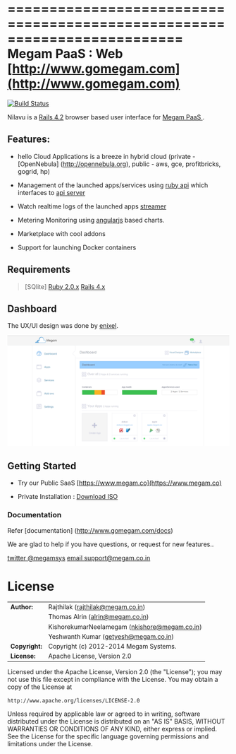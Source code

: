 =========================================================================
Megam PaaS : Web [http://www.gomegam.com](http://www.gomegam.com)
=========================================================================

[![Build Status](https://travis-ci.org/indykish/nilavu.png?branch=0.5)](https://travis-ci.org/megamsys/nilavu)

Nilavu is a [Rails 4.2](http://guides.rubyonrails.org/) browser based user interface for [Megam PaaS ](http://www.gomegam.com/docs).

## Features:

* hello Cloud Applications is a breeze in hybrid cloud (private - [OpenNebula] (http://opennebula.org), public - aws, gce, profitbricks, gogrid, hp) 

* Management of the launched apps/services  using [ruby api](https://github.com/megamsys/megam_api.git) which interfaces to
  [api server](https://github.com/megamsys/megam_gateway.git)

* Watch realtime logs of the launched apps [streamer](https://github.com/megamsys/tap.git)

* Metering Monitoring using [angularjs](http://angularjs.org) based charts.

* Marketplace with cool addons

* Support for launching Docker containers


## Requirements

> [SQlite]
> [Ruby 2.0.x](http://ruby-lang.org)
> [Rails 4.x](http://guides.rubyonrails.org/4_1_release_notes.html)


## Dashboard

The UX/UI design was done by [enixel](http://enixel.com).

![Our Awesome Dashboard](https://github.com/megamsys/nilavu/blob/0.5/public/nilavu_dash.png)



## Getting Started

* Try our Public SaaS  [https://www.megam.co](https://www.megam.co)

* Private Installation : [Download ISO](http://www.gomegam.com/cloudinabox)



### Documentation

Refer [documentation] (http://www.gomegam.com/docs)



We are glad to help if you have questions, or request for new features..

[twitter @megamsys](http://twitter.com/megamsys) [email support@megam.co.in](<support@megam.co.in>)



	
# License

|                      |                                          |
|:---------------------|:-----------------------------------------|
| **Author:**          | Rajthilak (<rajthilak@megam.co.in>)
|                      | Thomas Alrin (<alrin@megam.co.in>)
|		       	       | KishorekumarNeelamegam (<nkishore@megam.co.in>)
|		       	       | Yeshwanth Kumar (<getyesh@megam.co.in>)
| **Copyright:**       | Copyright (c) 2012-2014 Megam Systems.
| **License:**         | Apache License, Version 2.0

Licensed under the Apache License, Version 2.0 (the "License");
you may not use this file except in compliance with the License.
You may obtain a copy of the License at

    http://www.apache.org/licenses/LICENSE-2.0

Unless required by applicable law or agreed to in writing, software
distributed under the License is distributed on an "AS IS" BASIS,
WITHOUT WARRANTIES OR CONDITIONS OF ANY KIND, either express or implied.
See the License for the specific language governing permissions and
limitations under the License.
 